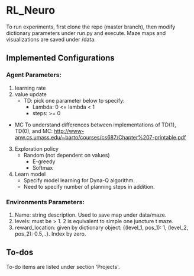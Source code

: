 # RL_Neuro

To run experiments, first clone the repo (master branch), then modify dictionary parameters under run.py and execute.
Maze maps and visualizations are saved under /data.

## Implemented Configurations
### Agent Parameters:
1. learning rate
2. value update
   - TD: pick one parameter below to specify:
      - Lambda: 0 <= lambda < 1
      - steps: >= 0
  - MC
    To understand differences between implementations of TD(1), TD(0), and MC:
    http://www-anw.cs.umass.edu/~barto/courses/cs687/Chapter%207-printable.pdf
3. Exploration policy
   - Random (not dependent on values)
      - E-greedy
      - Softmax
4. Learn model
   - Specify model learning for Dyna-Q algorithm.
   - Need to specify number of planning steps in addition.

### Environments Parameters:
1. Name: string description. Used to save map under data/maze.
2. levels: must be > 1. 2 is equivalent to simple one juncture t maze.
3. reward_location: given by dictionary object: {(level_1, pos_1): 1, (level_2, pos_2): 0.5,..}. Index by zero.

## To-dos
To-do items are listed under section 'Projects'.
